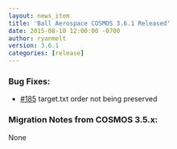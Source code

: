 ```yaml
---
layout: news_item
title: 'Ball Aerospace COSMOS 3.6.1 Released'
date: 2015-08-10 12:00:00 -0700
author: ryanmelt
version: 3.6.1
categories: [release]
---
```


### Bug Fixes:

* [#185](https://github.com/BallAerospace/COSMOS/issues/185) target.txt order not being preserved

### Migration Notes from COSMOS 3.5.x:

None
